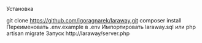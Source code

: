 Установка

git clone https://github.com/igoragnarek/laraway.git
composer install
Переименовать .env.example в .env
Импортировать laraway.sql или php artisan migrate
Запуск http://laraway/server.php
